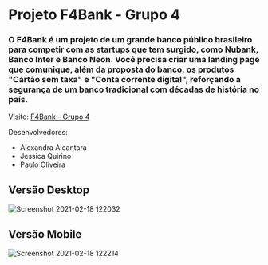 # Projeto F4Bank - Grupo 4

### O **F4Bank** é um projeto de um grande banco público brasileiro para competir com as startups que tem surgido, como Nubank, Banco Inter e Banco Neon. Você precisa criar uma landing page que comunique, além da proposta do banco, os produtos "Cartão sem taxa" e "Conta corrente digital", reforçando a segurança de um banco tradicional com décadas de história no país.

Visite: [F4Bank - Grupo 4](https://f4bank.vercel.app/)

Desenvolvedores:
- Alexandra Alcantara
- Jessica Quirino
- Paulo Oliveira

## Versão Desktop

![Screenshot 2021-02-18 122032](https://user-images.githubusercontent.com/57108685/108378765-11337800-71e4-11eb-9d7f-18e583dbf743.png)

## Versão Mobile

![Screenshot 2021-02-18 122214](https://user-images.githubusercontent.com/57108685/108378777-1264a500-71e4-11eb-8f10-ec501b152aad.png)

